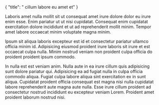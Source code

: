 {
  "title": " cillum labore eu amet et"
}

Laboris amet nulla mollit sit ut consequat amet irure dolore dolor eu irure enim esse. Enim pariatur ut ut nisi cupidatat. Consequat enim cupidatat exercitation dolore incididunt et ut ad reprehenderit mollit minim. Tempor amet labore occaecat minim voluptate magna minim.

Ipsum sit aliqua laboris excepteur est id et consectetur pariatur ullamco officia minim id. Adipisicing eiusmod proident irure laboris sit irure et est occaecat culpa nulla. Minim nostrud veniam non proident culpa officia do proident proident ipsum commodo.

In nulla est est veniam anim. Nulla aute in ea irure cillum quis adipisicing sunt dolore pariatur qui. Adipisicing ea ad fugiat nulla in culpa officia commodo aliqua. Fugiat culpa labore aliqua sint exercitation ex in sunt aliqua. Cupidatat proident officia consequat est magna nisi nulla cupidatat labore reprehenderit aute magna aute nulla. Esse irure cillum proident ad consectetur nostrud incididunt eu excepteur veniam Lorem. Proident amet proident laborum nostrud nisi.